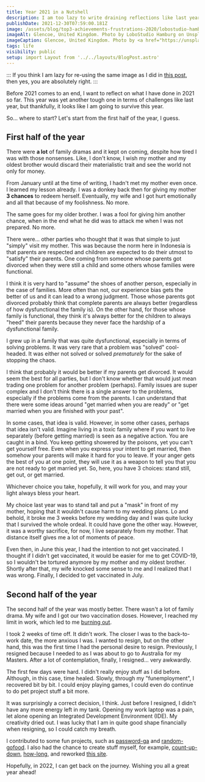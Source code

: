 ```yaml
---
title: Year 2021 in a Nutshell
description: I am too lazy to write draining reflections like last year, so let's just write random stuff.
publishDate: 2021-12-30T07:59:00.181Z
image: /assets/blog/top3-achievements-frustrations-2020/lobostudio-hamburg-tPIHxXNbHh4-unsplash.jpg
imageAlt: Glencoe, United Kingdom. Photo by LoboStudio Hamburg on Unsplash.
imageCaption: Glencoe, United Kingdom. Photo by <a href="https://unsplash.com/@lobostudiohamburg?utm_source=unsplash&utm_medium=referral&utm_content=creditCopyText">LoboStudio Hamburg</a> on <a href="https://unsplash.com/s/photos/light-dark?utm_source=unsplash&utm_medium=referral&utm_content=creditCopyText">Unsplash</a>.
tags: life
visibility: public
setup: import Layout from '../../layouts/BlogPost.astro'
---
```


:::
If you think I am lazy for re-using the same image as I did in [this post](/blog/top3-achievements-frustrations-2020), then yes, you are absolutely right.
:::

Before 2021 comes to an end, I want to reflect on what I have done in 2021 so far. This year was yet another tough one in terms of challenges like last year, but thankfully, it looks like I am going to survive this year.

So... where to start? Let's start from the first half of the year, I guess.

## First half of the year

There were **a lot** of family dramas and it kept on coming, despite how tired I was with those nonsenses. Like, I don't know, I wish my mother and my oldest brother would discard their materialistic trait and see the world not only for money.

From January until at the time of writing, I hadn't met my mother even once. I learned my lesson already. I was a donkey back then for giving my mother **3 chances** to redeem herself. Eventually, my wife and I got hurt emotionally and all that because of my foolishness. No more.

The same goes for my older brother. I was a fool for giving him another chance, when in the end what he did was to attack me when I was not prepared. No more.

There were... other parties who thought that it was that simple to just "simply" visit my mother. This was because the norm here in Indonesia is that parents are respected and children are expected to do their utmost to "satisfy" their parents. One coming from someone whose parents got divorced when they were still a child and some others whose families were functional.

I think it is very hard to "assume" the shoes of another person, especially in the case of families. More often than not, our experience bias gets the better of us and it can lead to a wrong judgment. Those whose parents got divorced probably think that complete parents are always better (regardless of how dysfunctional the family is). On the other hand, for those whose family is functional, they think it's always better for the children to always "heed" their parents because they never face the hardship of a dysfunctional family.

I grew up in a family that was quite dysfunctional, especially in terms of solving problems. It was very rare that a problem was "solved" cool-headed. It was either not solved or solved _prematurely_ for the sake of stopping the chaos.

I think that probably it would be better if my parents get divorced. It would seem the best for all parties, but I don't know whether that would just mean trading one problem for another problem (perhaps). Family issues are super complex and I don't think there is a single answer to the problems, especially if the problems come from the parents. I can understand that there were some ideas around "get married when you are ready" or "get married when you are finished with your past".

In some cases, that idea is valid. However, in some other cases, perhaps that idea isn't valid. Imagine living in a toxic family where if you want to live separately (before getting married) is seen as a negative action. You are caught in a bind. You keep getting showered by the poisons, yet you can't get yourself free. Even when you express your intent to get married, then somehow your parents will make it hard for you to leave. If your anger gets the best of you at one point, they will use it as a weapon to tell you that you are not ready to get married yet. So, here, you have 3 choices: stand still, get out, or get married.

Whichever choice you take, hopefully, it will work for you, and may your light always bless your heart.

My choice last year was to stand tall and put a "mask" in front of my mother, hoping that it wouldn't cause harm to my wedding plans. Lo and behold, it broke me 3 weeks before my wedding day and I was quite lucky that I survived the whole ordeal. It could have gone the other way. However, it was a worthy sacrifice, for now, I live separately from my mother. That distance itself gives me a lot of moments of peace.

Even then, in June this year, I had the intention to not get vaccinated. I thought if I didn't get vaccinated, it would be easier for me to get COVID-19, so I wouldn't be tortured anymore by my mother and my oldest brother. Shortly after that, my wife knocked some sense to me and I realized that I was wrong. Finally, I decided to get vaccinated in July.

## Second half of the year

The second half of the year was mostly better. There wasn't a lot of family drama. My wife and I got our two vaccination doses. However, I reached my limit in work, which led to me [burning out](/blog/burning-out).

I took 2 weeks of time off. It didn't work. The closer I was to the back-to-work date, the more anxious I was. I wanted to resign, but on the other hand, this was the first time I had the personal desire to resign. Previously, I resigned because I needed to as I was about to go to Australia for my Masters. After a lot of contemplation, finally, I resigned... very awkwardly.

The first few days were hard. I didn't really enjoy stuff as I did before. Although, in this case, time healed. Slowly, through my "funemployment", I recovered bit by bit. I could enjoy playing games, I could even do continue to do pet project stuff a bit more.

It was surprisingly a correct decision, I think. Just before I resigned, I didn't have any more energy left in my tank. Opening my work laptop was a pain, let alone opening an Integrated Development Environment (IDE). My creativity dried out. I was lucky that I am in quite good shape financially when resigning, so I could catch my breath.

I contributed to some fun projects, such as [password-ga](https://github.com/ans-4175/password-ga) and [random-gofood](https://github.com/ans-4175/random-gofood). I also had the chance to create stuff myself, for example, [count-up-down](https://github.com/imballinst/count-up-down), [how-long](https://github.com/imballinst/how-long), and reworked [this site](https://github.com/imballinst/peepohappy).

Hopefully, in 2022, I can get back on the journey. Wishing you all a great year ahead!
